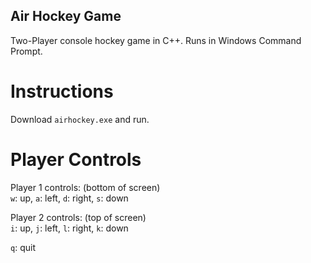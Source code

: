## Air Hockey Game  
Two-Player console hockey game in C++. Runs in Windows Command Prompt.

# Instructions  
Download `airhockey.exe` and run.

# Player Controls   
Player 1 controls: (bottom of screen)    
`w`: up, `a`: left, `d`: right, `s`: down 
  
Player 2 controls: (top of screen)    
`i`: up, `j`: left, `l`: right, `k`: down    
    
`q`: quit
